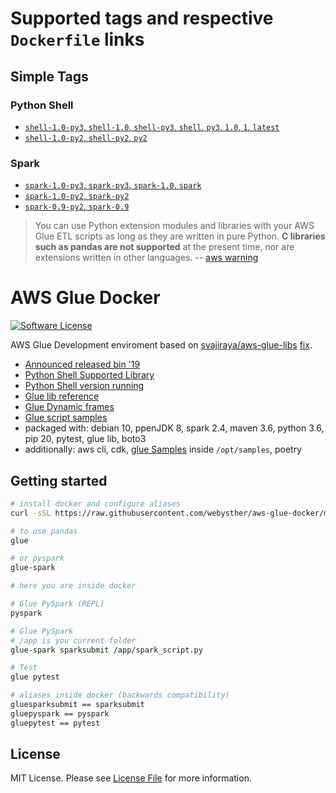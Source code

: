 # Supported tags and respective `Dockerfile` links

## Simple Tags

### Python Shell

-	[`shell-1.0-py3`, `shell-1.0`, `shell-py3`, `shell`, `py3`, `1.0`, `1`, `latest`](https://github.com/webysther/aws-glue-docker/blob/master/src/shell/py3/Dockerfile)
-	[`shell-1.0-py2`, `shell-py2`, `py2`](https://github.com/webysther/aws-glue-docker/blob/master/src/shell/py2/Dockerfile)

### Spark

-	[`spark-1.0-py3`, `spark-py3`, `spark-1.0`, `spark`](https://github.com/webysther/aws-glue-docker/blob/master/src/spark/1.0/py3/Dockerfile)
-	[`spark-1.0-py2`, `spark-py2`](https://github.com/webysther/aws-glue-docker/blob/master/src/spark/1.0/py2/Dockerfile)
-	[`spark-0.9-py2`, `spark-0.9`](https://github.com/webysther/aws-glue-docker/blob/master/src/spark/0.9/Dockerfile)

> You can use Python extension modules and libraries with your AWS Glue ETL scripts as long as they are written in pure Python. **C libraries such as pandas are not supported** at the present time, nor are extensions written in other languages. 
> -- [aws warning](https://docs.aws.amazon.com/glue/latest/dg/aws-glue-programming-python-libraries.html)


# AWS Glue Docker

[![Software License](https://goo.gl/FU2Kw1)](LICENSE)

AWS Glue Development enviroment based on [svajiraya/aws-glue-libs](https://github.com/svajiraya/aws-glue-libs) [fix](https://github.com/awslabs/aws-glue-libs/issues/25#issuecomment-628064396).

- [Announced released bin '19](https://aws.amazon.com/pt/about-aws/whats-new/2019/08/aws-glue-releases-binaries-of-glue-etl-libraries-for-glue-jobs/)
- [Python Shell Supported Library](https://docs.aws.amazon.com/glue/latest/dg/add-job-python.html#python-shell-supported-library)
- [Python Shell version running](https://docs.aws.amazon.com/glue/latest/dg/release-notes.html)
- [Glue lib reference](https://docs.aws.amazon.com/glue/latest/dg/aws-glue-programming-python.html)
- [Glue Dynamic frames](https://youtu.be/PHYWI4Y9mzs?t=1226)
- [Glue script samples](https://github.com/aws-samples/aws-glue-samples)
- packaged with: debian 10, ppenJDK 8, spark 2.4, maven 3.6, python 3.6, pip 20, pytest, glue lib, boto3
- additionally: aws cli, cdk, [glue Samples](https://github.com/aws-samples/aws-glue-samples) inside `/opt/samples`, poetry

## Getting started

```bash
# install docker and configure aliases
curl -sSL https://raw.githubusercontent.com/webysther/aws-glue-docker/master/start.sh | sh

# to use pandas
glue

# or pyspark
glue-spark

# here you are inside docker

# Glue PySpark (REPL)
pyspark

# Glue PySpark
# /app is you current folder
glue-spark sparksubmit /app/spark_script.py

# Test
glue pytest

# aliases inside docker (backwards compatibility)
gluesparksubmit == sparksubmit
gluepyspark == pyspark
gluepytest == pytest
```

## License

MIT License. Please see [License File](LICENSE) for more information.
